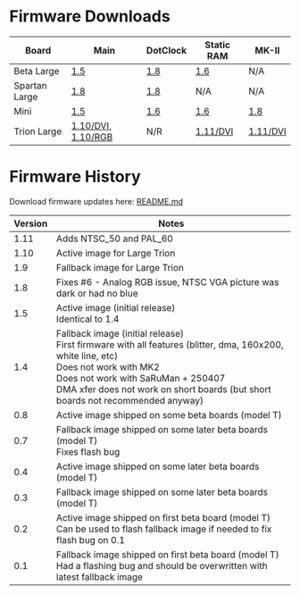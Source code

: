 # Firmware Downloads

Board         | Main | DotClock | Static RAM | MK-II
--------------|------|----------|------------|-------
Beta Large    | [1.5](https://accentual.com/vicii-kawari/downloads/flash/T/kawari_flash_1.5_T_multiboot.zip) | [1.8](https://accentual.com/vicii-kawari/downloads/flash/T/kawari_flash_1.8_DOTC_T_multiboot.zip) | [1.6](https://accentual.com/vicii-kawari/downloads/flash/T/kawari_flash_1.6_SARUT_multiboot.zip) | N/A
Spartan Large | [1.8](https://accentual.com/vicii-kawari/downloads/flash/LD/kawari_flash_1.8_LD_multiboot.zip) | [1.8](https://accentual.com/vicii-kawari/downloads/flash/LD/kawari_flash_1.8_DOTC_LD_multiboot.zip) | N/A | N/A
Mini          | [1.5](https://accentual.com/vicii-kawari/downloads/flash/LH/kawari_flash_1.5_LH_multiboot.zip) | [1.6](https://accentual.com/vicii-kawari/downloads/flash/LH/kawari_flash_1.6_DOTCLH_multiboot.zip) | [1.6](https://accentual.com/vicii-kawari/downloads/flash/LH/kawari_flash_1.6_SARULH_multiboot.zip) | [1.8](https://accentual.com/vicii-kawari/downloads/flash/LH/kawari_flash_1.8_MKIILH_multiboot.zip)
Trion Large   | [1.10/DVI](https://accentual.com/vicii-kawari/downloads/flash/LG/kawari_flash_1.10_MAINLG_multiboot.zip), [1.10/RGB](https://accentual.com/vicii-kawari/downloads/flash/LG/kawari_flash_1.10_MAINLG_RGB_multiboot.zip) | N/R | [1.11/DVI](https://accentual.com/vicii-kawari/downloads/flash/LG/kawari_flash_1.11_SARULG_multiboot.zip) | [1.11/DVI](https://accentual.com/vicii-kawari/downloads/flash/LG/kawari_flash_1.11_MKIILG_multiboot.zip)

# Firmware History

Download firmware updates here: [README.md](../disks/util/flash/README.md)

Version | Notes
--------|--------
1.11    | Adds NTSC_50 and PAL_60
1.10    | Active image for Large Trion
1.9     | Fallback image for Large Trion
1.8     | Fixes #6 - Analog RGB issue, NTSC VGA picture was dark or had no blue
1.5     | Active image (initial release)<br>Identical to 1.4
1.4     | Fallback image (initial release)<br>First firmware with all features (blitter, dma, 160x200, white line, etc)<br>Does not work with MK2<br>Does not work with SaRuMan + 250407<br>DMA xfer does not work on short boards (but short boards not recommended anyway)
0.8     | Active image shipped on some beta boards (model T)
0.7     | Fallback image shipped on some later beta boards (model T)<br>Fixes flash bug
0.4     | Active image shipped on some later beta boards (model T)
0.3     | Fallback image shipped on some later beta boards (model T)
0.2     | Active image shipped on first beta board (model T)<br>Can be used to flash fallback image if needed to fix flash bug on 0.1
0.1     | Fallback image shipped on first beta board (model T)<br>Had a flashing bug and should be overwritten with latest fallback image
